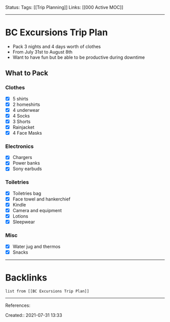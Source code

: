 Status: 
Tags: [[Trip Planning]]
Links: [[000 Active MOC]]
___
# BC Excursions Trip Plan
- Pack 3 nights and 4 days worth of clothes
- From July 31st to August 8th
- Want to have fun but be able to be productive during downtime
## What to Pack
### Clothes
- [x] 5 shirts
- [x] 2 homeshirts
- [x] 4 underwear
- [x] 4 Socks
- [x] 3 Shorts
- [x] Rainjacket
- [x] 4 Face Masks
### Electronics
- [x] Chargers
- [x] Power banks
- [x] Sony earbuds
### Toiletries
- [x] Toiletries bag
- [x] Face towel and hankerchief
- [x] Kindle
- [x] Camera and equipment
- [x] Lotions
- [x] Sleepwear
### Misc
- [x] Water jug and thermos
- [x] Snacks
___
# Backlinks
```dataview
list from [[BC Excursions Trip Plan]]
```
___
References:

Created:: 2021-07-31 13:33
